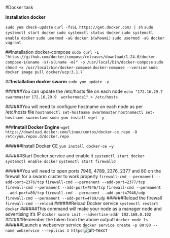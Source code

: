 #Docker task 

**Installation docker**

`sudo yum check-update`
`curl -fsSL https://get.docker.com/ | sh`
`sudo systemctl start docker`
`sudo systemctl status docker`
`sudo systemctl enable docker`
`sudo usermod -aG docker $(whoami)`
`sudo usermod -aG docker vagrant`

##Installation docker-compose
`sudo curl -L "https://github.com/docker/compose/releases/download/1.24.0/docker-compose-$(uname -s)-$(uname -m)" -o /usr/local/bin/docker-compose`
`sudo chmod +x /usr/local/bin/docker-compose`
`docker-compose --version`
`sudo docker image pull docker/ucp:3.1.7`

##**Installation docker swarm**
`sudo yum update -y`

######You can update the /etc/hosts file on each node
`echo "172.16.29.7 swarmmaster`
`172.16.29.9  workernode1" > /etc/hosts`

######You will need to configure hostname on each node as per /etc/hosts file 
`hostnamectl set-hostname swarmmaster`
`hostnamectl set-hostname swarmslave`
`sudo yum install wget -y`

###**Install Docker Engine**
`wget https://download.docker.com/linux/centos/docker-ce.repo -O /etc/yum.repos.d/docker.repo`

######Install Docker CE
`yum install docker-ce –y`

######Start Docker service and enable it
`systemctl start docker`
`systemctl enable docker`
`systemctl start firewalld`

######You will need to open ports 7946, 4789, 2376, 2377 and 80 on the firewall for a swarm cluster to work properly
`firewall-cmd --permanent --add-port=2376/tcp`
`firewall-cmd --permanent --add-port=2377/tcp`
`firewall-cmd --permanent --add-port=7946/tcp`
`firewall-cmd --permanent --add-port=80/tcp`
`firewall-cmd --permanent --add-port=7946/udp`
`firewall-cmd --permanent --add-port=4789/udp`
######Reload the firewall
`firewall-cmd --reload`
######Reload Docker service
`systemctl restart docker`
######This command will make your node as a manager node and advertising it’s IP
`docker swarm init --advertise-addr 192.168.0.102`
######Remember the token from the above output!
`docker node ls`
######Launch a webserver service
`docker service create -p 80:80 --name webservice --replicas 3 httpd`
![alt-текст]()

